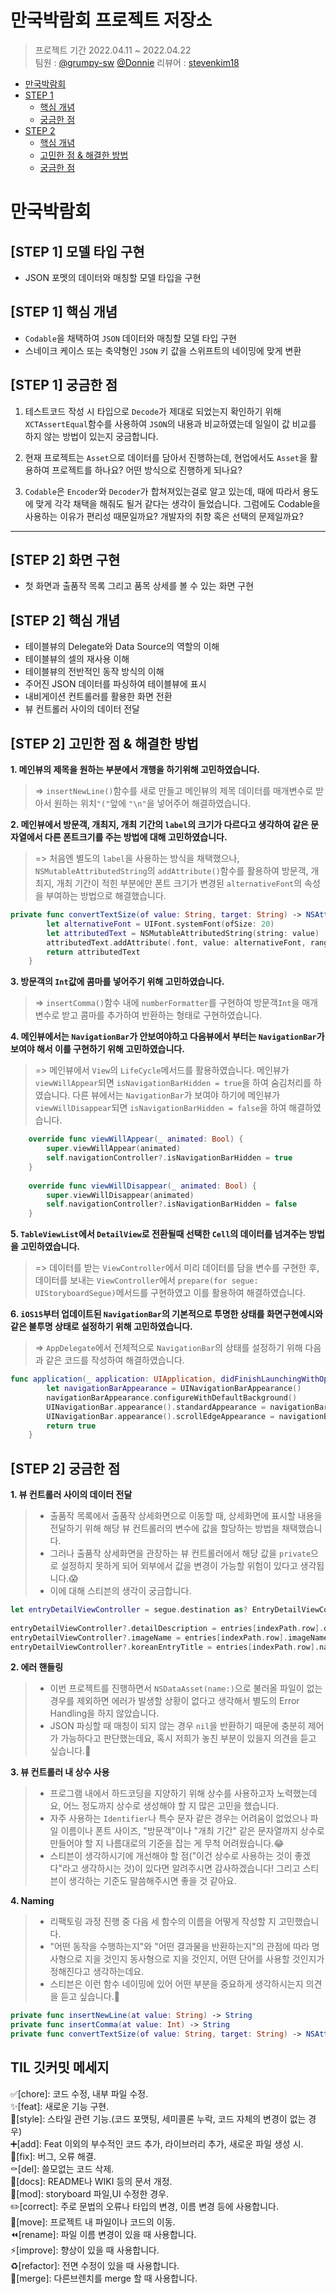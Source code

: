 # 만국박람회 프로젝트 저장소
> 프로젝트 기간 2022.04.11 ~ 2022.04.22 <br/>
팀원 : [@grumpy-sw](https://github.com/grumpy-sw) [@Donnie](https://github.com/westeastyear)
리뷰어 : [stevenkim18](https://github.com/stevenkim18)

- [만국박람회](#만국박람회)
- [STEP 1](#[STEP-1]-모델-타입-구현)
    + [핵심 개념](#[STEP-1]-핵심-개념)
    + [궁금한 점](#[STEP-1]-궁금한-점)
- [STEP 2](#[STEP-2]-화면-구현)
    + [핵심 개념](#[STEP-2]-핵심-개념)
    + [고민한 점 & 해결한 방법](#[STEP-2]-고민한-점-&-해결한-방법)
    + [궁금한 점](#[STEP-2]-궁금한-점)

# 만국박람회

## [STEP 1] 모델 타입 구현
- JSON 포멧의 데이터와 매칭할 모델 타입을 구현

## [STEP 1] 핵심 개념
* `Codable`을 채택하여 `JSON` 데이터와 매칭할 모델 타입 구현
* 스네이크 케이스 또는 축약형인 `JSON` 키 값을 스위프트의 네이밍에 맞게 변환

## [STEP 1] 궁금한 점
1. 테스트코드 작성 시 타입으로 `Decode`가 제대로 되었는지 확인하기 위해 `XCTAssertEqual`함수를 사용하여 `JSON`의 내용과 비교하였는데 일일이 값 비교를 하지 않는 방법이 있는지 궁금합니다.

2. 현재 프로젝트는 `Asset`으로 데이터를 담아서 진행하는데, 현업에서도 `Asset`을 활용하여 프로젝트를 하나요? 어떤 방식으로 진행하게 되나요?

3. `Codable`은 `Encoder`와 `Decoder`가 합쳐져있는걸로 알고 있는데, 때에 따라서 용도에 맞게 각각 채택을 해줘도 될거 같다는 생각이 들었습니다. 그럼에도 Codable을 사용하는 이유가 편리성 때문일까요? 개발자의 취향 혹은 선택의 문제일까요?

---

## [STEP 2] 화면 구현
- 첫 화면과 출품작 목록 그리고 품목 상세를 볼 수 있는 화면 구현

## [STEP 2] 핵심 개념
- 테이블뷰의 Delegate와 Data Source의 역할의 이해
- 테이블뷰의 셀의 재사용 이해
- 테이블뷰의 전반적인 동작 방식의 이해
- 주어진 JSON 데이터를 파싱하여 테이블뷰에 표시
- 내비게이션 컨트롤러를 활용한 화면 전환
- 뷰 컨트롤러 사이의 데이터 전달

## [STEP 2] 고민한 점 & 해결한 방법
**1. 메인뷰의 제목을 원하는 부분에서 개행을 하기위해 고민하였습니다.** 
> => `insertNewLine()`함수를 새로 만들고 메인뷰의 제목 데이터를 매개변수로 받아서 원하는 위치`"("`앞에 `"\n"`을 넣어주어 해결하였습니다.

**2. 메인뷰에서 방문객, 개최지, 개최 기간의 `label`의 크기가 다르다고 생각하여 같은 문자열에서 다른 폰트크기를 주는 방법에 대해 고민하였습니다.**
> => 처음엔 별도의 `label`을 사용하는 방식을 채택했으나, `NSMutableAttributedString`의 `addAttribute()`함수를 활용하여 방문객, 개최지, 개최 기간이 적힌 부분에만 폰트 크기가 변경된 `alternativeFont`의 속성을 부여하는 방법으로 해결했습니다.
```swift
private func convertTextSize(of value: String, target: String) -> NSAttributedString {
        let alternativeFont = UIFont.systemFont(ofSize: 20)
        let attributedText = NSMutableAttributedString(string: value)
        attributedText.addAttribute(.font, value: alternativeFont, range: (value as NSString).range(of: target))
        return attributedText
    }
```

**3. 방문객의 `Int`값에 콤마를 넣어주기 위해 고민하였습니다.**
> => `insertComma()`함수 내에 `numberFormatter`를 구현하여 방문객`Int`을 매개변수로 받고 콤마를 추가하여 반환하는 형태로 구현하였습니다.

**4. 메인뷰에서는 `NavigationBar`가 안보여야하고 다음뷰에서 부터는 `NavigationBar`가 보여야 해서 이를 구현하기 위해 고민하였습니다.**
> => 메인뷰에서 `View`의 `LifeCycle`메서드를 활용하였습니다.
메인뷰가 `viewWillAppear`되면 `isNavigationBarHidden = true`을 하여 숨김처리를 하였습니다. 
다른 뷰에서는 `NavigationBar`가 보여야 하기에 메인뷰가 `viewWillDisappear`되면 `isNavigationBarHidden = false`을 하여 해결하였습니다.
```swift
    override func viewWillAppear(_ animated: Bool) {
        super.viewWillAppear(animated)
        self.navigationController?.isNavigationBarHidden = true
    }
    
    override func viewWillDisappear(_ animated: Bool) {
        super.viewWillDisappear(animated)
        self.navigationController?.isNavigationBarHidden = false
    }
```

**5. `TableViewList`에서 `DetailView`로 전환될때 선택한 `Cell`의 데이터를 넘겨주는 방법을 고민하였습니다.**
> => 데이터를 받는 `ViewController`에서 미리 데이터를 담을 변수를 구현한 후, 데이터를 보내는 `ViewController`에서 `prepare(for segue: UIStoryboardSegue)`메서드를 구현하였고 이를 활용하여 해결하였습니다.


**6. `iOS15`부터 업데이트된 `NavigationBar`의 기본적으로 투명한 상태를 화면구현예시와 같은 불투명 상태로 설정하기 위해 고민하였습니다.**
> => `AppDelegate`에서 전체적으로 `NavigationBar`의 상태를 설정하기 위해 다음과 같은 코드를 작성하여 해결하였습니다.
```swift
func application(_ application: UIApplication, didFinishLaunchingWithOptions launchOptions: [UIApplication.LaunchOptionsKey: Any]?) -> Bool {
        let navigationBarAppearance = UINavigationBarAppearance()
        navigationBarAppearance.configureWithDefaultBackground()
        UINavigationBar.appearance().standardAppearance = navigationBarAppearance
        UINavigationBar.appearance().scrollEdgeAppearance = navigationBarAppearance
        return true
    }
```

## [STEP 2] 궁금한 점
**1. 뷰 컨트롤러 사이의 데이터 전달**
> - 출품작 목록에서 출품작 상세화면으로 이동할 때, 상세화면에 표시할 내용을 전달하기 위해 해당 뷰 컨트롤러의 변수에 값을 할당하는 방법을 채택했습니다. 
> - 그러나 출품작 상세화면을 관장하는 뷰 컨트롤러에서 해당 값을 `private`으로 설정하지 못하게 되어 외부에서 값을 변경이 가능할 위험이 있다고 생각됩니다.😱
> - 이에 대해 스티븐의 생각이 궁금합니다. 

```swift
let entryDetailViewController = segue.destination as? EntryDetailViewController
            
entryDetailViewController?.detailDescription = entries[indexPath.row].description
entryDetailViewController?.imageName = entries[indexPath.row].imageName
entryDetailViewController?.koreanEntryTitle = entries[indexPath.row].name
```


**2. 에러 핸들링**
> - 이번 프로젝트를 진행하면서 `NSDataAsset(name:)`으로 불러올 파일이 없는 경우를 제외하면 에러가 발생할 상황이 없다고 생각해서 별도의 Error Handling을 하지 않았습니다. 
> - JSON 파싱할 때 매칭이 되지 않는 경우 `nil`을 반환하기 때문에 충분히 제어가 가능하다고 판단했는데요, 혹시 저희가 놓친 부분이 있을지 의견을 듣고 싶습니다.🤩

**3. 뷰 컨트롤러 내 상수 사용**
> - 프로그램 내에서 하드코딩을 지양하기 위해 상수를 사용하고자 노력했는데요, 어느 정도까지 상수로 생성해야 할 지 많은 고민을 했습니다. 
> - 자주 사용하는 `Identifier`나 특수 문자 같은 경우는 어려움이 없었으나 파일 이름이나 폰트 사이즈, "방문객"이나 "개최 기간" 같은 문자열까지 상수로 만들어야 할 지 나름대로의 기준을 잡는 게 무척 어려웠습니다.😂 
> - 스티븐이 생각하시기에 개선해야 할 점("이건 상수로 사용하는 것이 좋겠다"라고 생각하시는 것)이 있다면 알려주시면 감사하겠습니다! 그리고 스티븐이 생각하는 기준도 말씀해주시면 좋을 것 같아요.

**4. Naming**
> - 리팩토링 과정 진행 중 다음 세 함수의 이름을 어떻게 작성할 지 고민했습니다. 
> - "어떤 동작을 수행하는지"와 "어떤 결과물을 반환하는지"의 관점에 따라 명사형으로 지을 것인지 동사형으로 지을 것인지, 어떤 단어를 사용할 것인지가 정해진다고 생각하는데요.
> - 스티븐은 이런 함수 네이밍에 있어 어떤 부분을 중요하게 생각하시는지 의견을 듣고 싶습니다.🤔

```swift
private func insertNewLine(at value: String) -> String
private func insertComma(at value: Int) -> String
private func convertTextSize(of value: String, target: String) -> NSAttributedString
```



## TIL 깃커밋 메세지
✅[chore]: 코드 수정, 내부 파일 수정. <br>
✨[feat]: 새로운 기능 구현. <br>
📐[style]: 스타일 관련 기능.(코드 포맷팅, 세미콜론 누락, 코드 자체의 변경이 없는 경우) <br>
➕[add]: Feat 이외의 부수적인 코드 추가, 라이브러리 추가, 새로운 파일 생성 시. <br>
🔨[fix]: 버그, 오류 해결. <br>
⚰️[del]: 쓸모없는 코드 삭제. <br>
📝[docs]: README나 WIKI 등의 문서 개정.<br>
💄[mod]: storyboard 파일,UI 수정한 경우.<br>
✏️[correct]: 주로 문법의 오류나 타입의 변경, 이름 변경 등에 사용합니다.<br>
🚚[move]: 프로젝트 내 파일이나 코드의 이동.<br>
⏪️[rename]: 파일 이름 변경이 있을 때 사용합니다.<br>
⚡️[improve]: 향상이 있을 때 사용합니다.<br>
♻️[refactor]: 전면 수정이 있을 때 사용합니다.<br>
🔀[merge]: 다른브렌치를 merge 할 때 사용합니다.<br>
